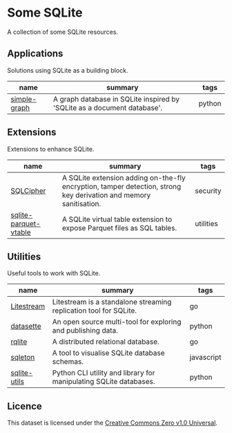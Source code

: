 # Some SQLite

A collection of some SQLite resources.


## Applications

Solutions using SQLite as a building block.

| name | summary | tags |
| - | - | - |
| [simple-graph](https://github.com/dpapathanasiou/simple-graph) | A graph database in SQLite inspired by 'SQLite as a document database'. | python |

## Extensions

Extensions to enhance SQLite.

| name | summary | tags |
| - | - | - |
| [SQLCipher](https://www.zetetic.net/sqlcipher/) | A SQLite extension adding on-the-fly encryption, tamper detection, strong key derivation and memory sanitisation. | security |
| [sqlite-parquet-vtable](https://github.com/cldellow/sqlite-parquet-vtable) | A SQLite virtual table extension to expose Parquet files as SQL tables. | utilities |

## Utilities

Useful tools to work with SQLite.

| name | summary | tags |
| - | - | - |
| [Litestream](https://github.com/benbjohnson/litestream) | Litestream is a standalone streaming replication tool for SQLite. | go |
| [datasette](https://github.com/simonw/datasette) | An open source multi-tool for exploring and publishing data. | python |
| [rqlite](https://github.com/rqlite/rqlite) | A distributed relational database. | go |
| [sqleton](https://github.com/inukshuk/sqleton) | A tool to visualise SQLite database schemas. | javascript |
| [sqlite-utils](https://github.com/simonw/sqlite-utils) | Python CLI utility and library for manipulating SQLite databases. | python |

## Licence

This dataset is licensed under the [Creative Commons Zero v1.0 Universal](https://creativecommons.org/publicdomain/zero/1.0/).


